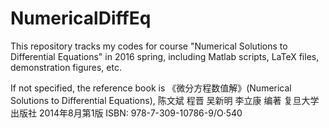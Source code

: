 # NumericalDiffEq

This repository tracks my codes for course "Numerical Solutions to Differential Equations" in 2016 spring, including Matlab scripts, LaTeX files, demonstration figures, etc.

If not specified, the reference book is 《微分方程数值解》(Numerical Solutions to Differential Equations), 陈文斌 程晋 吴新明 李立康 编著 复旦大学出版社 2014年8月第1版 ISBN: 978-7-309-10786-9/O·540
